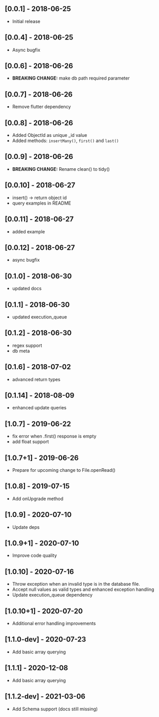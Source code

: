 ## [0.0.1] - 2018-06-25
* Initial release


## [0.0.4] - 2018-06-25
* Async bugfix


## [0.0.6] - 2018-06-26
* __BREAKING CHANGE:__ make db path required parameter


## [0.0.7] - 2018-06-26
* Remove flutter dependency


## [0.0.8] - 2018-06-26
* Added ObjectId as unique _id value
* Added methods: `insertMany()`, `first()` and `last()`


## [0.0.9] - 2018-06-26
* __BREAKING CHANGE:__ Rename clean() to tidy()


## [0.0.10] - 2018-06-27
* insert() -> return object id
* query examples in README


## [0.0.11] - 2018-06-27
* added example


## [0.0.12] - 2018-06-27
* async bugfix

## [0.1.0] - 2018-06-30
* updated docs

## [0.1.1] - 2018-06-30
* updated execution_queue

## [0.1.2] - 2018-06-30
* regex support
* db meta

## [0.1.6] - 2018-07-02
* advanced return types

## [0.1.14] - 2018-08-09
* enhanced update queries

## [1.0.7] - 2019-06-22
* fix error when .first() response is empty
* add float support

## [1.0.7+1] - 2019-06-26
* Prepare for upcoming change to File.openRead()

## [1.0.8] - 2019-07-15
* Add onUpgrade method

## [1.0.9] - 2020-07-10
* Update deps

## [1.0.9+1] - 2020-07-10
* Improve code quality

## [1.0.10] - 2020-07-16
* Throw exception when an invalid type is in the database file.
* Accept null values as valid types and enhanced exception handling
* Update execution_queue dependency

## [1.0.10+1] - 2020-07-20
* Additional error handling improvements

## [1.1.0-dev] - 2020-07-23
* Add basic array querying

## [1.1.1] - 2020-12-08
* Add basic array querying


## [1.1.2-dev] - 2021-03-06
* Add Schema support (docs still missing)
